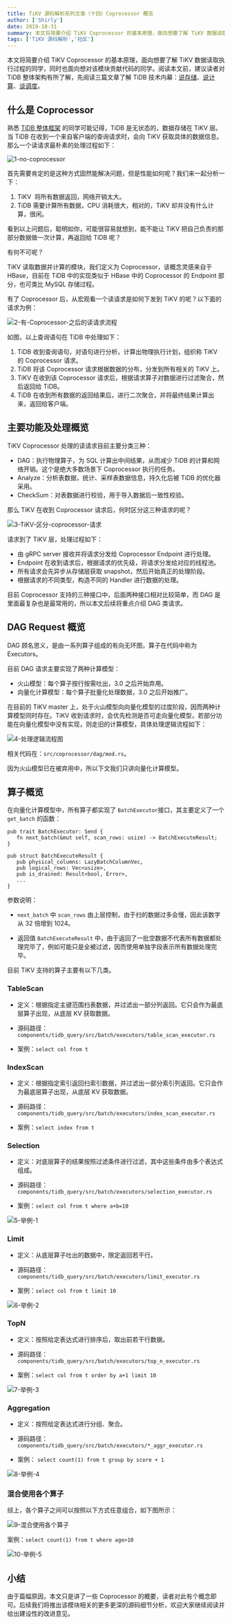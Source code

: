 ```yaml
---
title: TiKV 源码解析系列文章（十四）Coprocessor 概览
author: ['Shirly']
date: 2019-10-31
summary: 本文将简要介绍 TiKV Coprocessor 的基本原理，面向想要了解 TiKV 数据读取执行过程的同学，同时也面向想对该模块贡献代码的同学。
tags: ['TiKV 源码解析','社区']
---
```


本文将简要介绍 TiKV Coprocessor 的基本原理，面向想要了解 TiKV 数据读取执行过程的同学，同时也面向想对该模块贡献代码的同学。阅读本文前，建议读者对 TiDB 整体架构有所了解，先阅读三篇文章了解 TiDB 技术内幕：[说存储](https://pingcap.com/blog-cn/tidb-internal-1/)、[说计算](https://pingcap.com/blog-cn/tidb-internal-2/)、[谈调度](https://pingcap.com/blog-cn/tidb-internal-3/)。

## 什么是 Coprocessor

熟悉 [TiDB 整体框架](https://pingcap.com/docs-cn/v3.0/overview/) 的同学可能记得，TiDB 是无状态的，数据存储在 TiKV 层。当 TiDB 在收到一个来自客户端的查询请求时，会向 TiKV 获取具体的数据信息。那么一个读请求最朴素的处理过程如下：

![1-no-coprocessor](media/tikv-source-code-reading-14/1-no-coprocessor.png)

首先需要肯定的是这种方式固然能解决问题，但是性能如何呢？我们来一起分析一下：

1.  TiKV  将所有数据返回，网络开销太大。
2.  TiDB 需要计算所有数据，CPU 消耗很大，相对的，TiKV 却并没有什么计算，很闲。

看到以上问题后，聪明如你，可能很容易就想到，能不能让 TiKV 把自己负责的那部分数据做一次计算，再返回给 TiDB 呢？

有何不可呢？

TiKV 读取数据并计算的模块，我们定义为 Coprocessor，该概念灵感来自于 HBase，目前在 TiDB 中的实现类似于 HBase 中的 Coprocessor 的 Endpoint 部分，也可类比 MySQL 存储过程。

有了 Coprocessor 后，从宏观看一个读请求是如何下发到 TiKV 的呢？以下面的请求为例：

![2-有-Coprocessor-之后的读请求流程](media/tikv-source-code-reading-14/2-有-Coprocessor-之后的读请求流程.png)

如图，以上查询语句在 TiDB 中处理如下：

1.  TiDB 收到查询语句，对语句进行分析，计算出物理执行计划，组织称 TiKV 的 Coprocessor 请求。
2.  TiDB 将该 Coprocessor 请求根据数据的分布，分发到所有相关的 TiKV 上。
3.  TiKV 在收到该 Coprocessor 请求后，根据请求算子对数据进行过滤聚合，然后返回给 TiDB。
4.  TiDB 在收到所有数据的返回结果后，进行二次聚合，并将最终结果计算出来，返回给客户端。

## 主要功能及处理概览

TiKV Coprocessor 处理的读请求目前主要分类三种：

+ DAG：执行物理算子，为 SQL 计算出中间结果，从而减少 TiDB 的计算和网络开销。这个是绝大多数场景下 Coprocessor 执行的任务。
+ Analyze：分析表数据，统计、采样表数据信息，持久化后被 TiDB 的优化器采用。
+ CheckSum：对表数据进行校验，用于导入数据后一致性校验。

那么 TiKV 在收到 Coprocessor 请求后，何时区分这三种请求的呢？

![3-TiKV-区分-coprocessor-请求](media/tikv-source-code-reading-14/3-TiKV-区分-coprocessor-请求.png)

请求到了 TiKV 层，处理过程如下：

+ 由 gRPC server 接收并将请求分发给 Coprocessor Endpoint 进行处理。
+ Endpoint 在收到请求后，根据请求的优先级，将请求分发给对应的线程池。
+ 所有请求会先异步从存储层获取 snapshot，然后开始真正的处理阶段。
+ 根据请求的不同类型，构造不同的 Handler 进行数据的处理。

目前 Coprocessor 支持的三种接口中，后面两种接口相对比较简单，而 DAG 是里面最复杂也是最常用的，所以本文后续将重点介绍 DAG 类请求。

## DAG Request 概览

DAG 顾名思义，是由一系列算子组成的有向无环图，算子在代码中称为 Executors。

目前 DAG 请求主要实现了两种计算模型：

+ 火山模型：每个算子按行按需吐出，3.0 之后开始弃用。
+ 向量化计算模型：每个算子批量化处理数据，3.0 之后开始推广。

在目前的 TiKV master 上，处于火山模型向向量化模型的过度阶段，因而两种计算模型同时存在。TiKV 收到请求时，会优先检测是否可走向量化模型，若部分功能在向量化模型中没有实现，则走旧的计算模型，具体处理逻辑流程如下：

![4-处理逻辑流程图](media/tikv-source-code-reading-14/4-处理逻辑流程图.png)

相关代码在：`src/coprocessor/dag/mod.rs`。

因为火山模型已在被弃用中，所以下文我们只讲向量化计算模型。

## 算子概览

在向量化计算模型中，所有算子都实现了 `BatchExecutor`接口，其主要定义了一个 `get_batch` 的函数：

```
pub trait BatchExecutor: Send {
   fn next_batch(&mut self, scan_rows: usize) -> BatchExecuteResult;
}

pub struct BatchExecuteResult {
   pub physical_columns: LazyBatchColumnVec,
   pub logical_rows: Vec<usize>,
   pub is_drained: Result<bool, Error>,
   ...
}
```

参数说明：

+ `next_batch` 中 `scan_rows` 由上层控制，由于扫的数据过多会慢，因此该数字从 32 倍增到 1024。

+ 返回值 `BatchExecuteResult` 中，由于返回了一批空数据不代表所有数据都处理完毕了，例如可能只是全被过滤，因而使用单独字段表示所有数据处理完毕。

目前 TiKV 支持的算子主要有以下几类。

### TableScan

+ 定义：根据指定主键范围扫表数据，并过滤出一部分列返回。它只会作为最底层算子出现，从底层 KV 获取数据。

+ 源码路径：`components/tidb_query/src/batch/executors/table_scan_executor.rs`

+ 案例：`select col from t`

### IndexScan

+ 定义：根据指定索引返回扫索引数据，并过滤出一部分索引列返回。它只会作为最底层算子出现，从底层 KV 获取数据。

+ 源码路径：`components/tidb_query/src/batch/executors/index_scan_executor.rs`

+ 案例：`select index from t`

### Selection

+ 定义：对底层算子的结果按照过滤条件进行过滤，其中这些条件由多个表达式组成。

+ 源码路径：`components/tidb_query/src/batch/executors/selection_executor.rs`

+ 案例：`select col from t where a+b=10`

![5-举例-1](media/tikv-source-code-reading-14/5-举例-1.png)


### Limit

+ 定义：从底层算子吐出的数据中，限定返回若干行。

+ 源码路径：`components/tidb_query/src/batch/executors/limit_executor.rs`

+ 案例：`select col from t limit 10`

![6-举例-2](media/tikv-source-code-reading-14/6-举例-2.png)


### TopN

+ 定义：按照给定表达式进行排序后，取出前若干行数据。

+ 源码路径：`components/tidb_query/src/batch/executors/top_n_executor.rs`

+ 案例：`select col from t order by a+1 limit 10`

![7-举例-3](media/tikv-source-code-reading-14/7-举例-3.png)

### Aggregation

+ 定义：按照给定表达式进行分组、聚合。

+ 源码路径：`components/tidb_query/src/batch/executors/*_aggr_executor.rs`

+ 案例： `select count(1) from t group by score + 1`

![8-举例-4](media/tikv-source-code-reading-14/8-举例-4.png)

### 混合使用各个算子

综上，各个算子之间可以按照以下方式任意组合，如下图所示：

![9-混合使用各个算子](media/tikv-source-code-reading-14/9-混合使用各个算子.png)

案例：`select count(1) from t where age>10`

![10-举例-5](media/tikv-source-code-reading-14/10-举例-5.png)

## 小结

由于篇幅原因，本文只是讲了一些 Coprocessor 的概要，读者对此有个概念即可。后续我们将推出该模块相关的更多更深的源码细节分析，欢迎大家继续阅读并给出建设性的改进意见。
